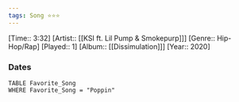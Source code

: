 ```yaml
---
tags: Song ⭐⭐⭐ 
---
```

[Time:: 3:32]
[Artist:: [[KSI ft. Lil Pump & Smokepurp]]]
[Genre:: Hip-Hop/Rap]
[Played:: 1]
[Album:: [[Dissimulation]]]
[Year:: 2020]
### Dates
````dataview
TABLE Favorite_Song
WHERE Favorite_Song = "Poppin"
````